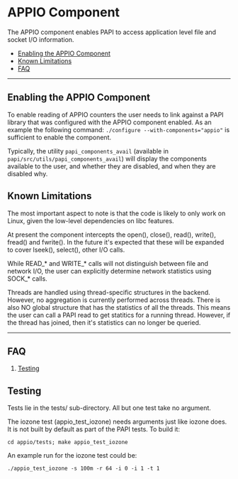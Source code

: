 # APPIO Component

The APPIO component enables PAPI to access application level file and socket I/O information. 

* [Enabling the APPIO Component](#markdown-header-enabling-the-appio-component)
* [Known Limitations](#markdown-header-known-limitations)
* [FAQ](#markdown-header-faq)

***
## Enabling the APPIO Component

To enable reading of APPIO counters the user needs to link against a
PAPI library that was configured with the APPIO component enabled. As an
example the following command: `./configure --with-components="appio"` is
sufficient to enable the component.

Typically, the utility `papi_components_avail` (available in
`papi/src/utils/papi_components_avail`) will display the components available
to the user, and whether they are disabled, and when they are disabled why.

## Known Limitations

The most important aspect to note is that the code is likely to only work on
Linux, given the low-level dependencies on libc features. 

At present the component intercepts the open(), close(), read(), write(),
fread() and fwrite(). In the future it's expected that these will be expanded 
to cover lseek(), select(), other I/O calls.

While READ\_* and WRITE\_* calls will not distinguish between file and network
I/O, the user can explicitly determine network statistics using SOCK_* calls.

Threads are handled using thread-specific structures in the backend. However, no aggregation is currently performed across threads. There is also NO global structure that has the statistics of all the threads. This means the user can call a PAPI read to get statitics for a running thread. However, if the thread has joined, then it's statistics can no longer be queried.

***
## FAQ

1. [Testing](#markdown-header-testing)

## Testing
Tests lie in the tests/ sub-directory. All but one test take no argument.

The iozone test (appio_test_iozone) needs arguments just like iozone does.
It is not built by default as part of the PAPI tests. To build it:

    cd appio/tests; make appio_test_iozone

An example run for the iozone test could be:

    ./appio_test_iozone -s 100m -r 64 -i 0 -i 1 -t 1

